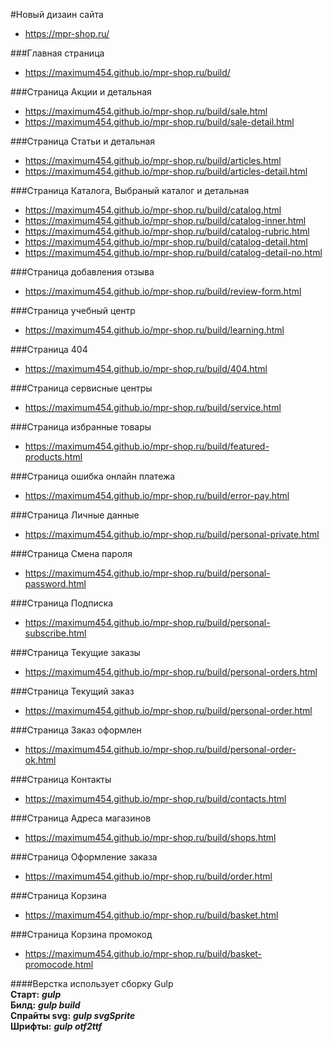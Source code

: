 #Новый дизаин сайта 
* https://mpr-shop.ru/

###Главная страница
* https://maximum454.github.io/mpr-shop.ru/build/

###Страница Акции и детальная
* https://maximum454.github.io/mpr-shop.ru/build/sale.html
* https://maximum454.github.io/mpr-shop.ru/build/sale-detail.html

###Страница Статьи и детальная
* https://maximum454.github.io/mpr-shop.ru/build/articles.html
* https://maximum454.github.io/mpr-shop.ru/build/articles-detail.html

###Страница Каталога, Выбраный каталог и детальная
* https://maximum454.github.io/mpr-shop.ru/build/catalog.html
* https://maximum454.github.io/mpr-shop.ru/build/catalog-inner.html
* https://maximum454.github.io/mpr-shop.ru/build/catalog-rubric.html
* https://maximum454.github.io/mpr-shop.ru/build/catalog-detail.html
* https://maximum454.github.io/mpr-shop.ru/build/catalog-detail-no.html

###Страница добавления отзыва
* https://maximum454.github.io/mpr-shop.ru/build/review-form.html

###Страница учебный центр
* https://maximum454.github.io/mpr-shop.ru/build/learning.html

###Страница 404
* https://maximum454.github.io/mpr-shop.ru/build/404.html

###Страница сервисные центры
* https://maximum454.github.io/mpr-shop.ru/build/service.html

###Страница избранные товары
* https://maximum454.github.io/mpr-shop.ru/build/featured-products.html

###Страница ошибка онлайн платежа
* https://maximum454.github.io/mpr-shop.ru/build/error-pay.html

###Страница Личные данные
* https://maximum454.github.io/mpr-shop.ru/build/personal-private.html

###Страница Смена пароля
* https://maximum454.github.io/mpr-shop.ru/build/personal-password.html

###Страница Подписка
* https://maximum454.github.io/mpr-shop.ru/build/personal-subscribe.html

###Страница Текущие заказы
* https://maximum454.github.io/mpr-shop.ru/build/personal-orders.html

###Страница Текущий заказ
* https://maximum454.github.io/mpr-shop.ru/build/personal-order.html

###Страница Заказ оформлен
* https://maximum454.github.io/mpr-shop.ru/build/personal-order-ok.html

###Страница Контакты
* https://maximum454.github.io/mpr-shop.ru/build/contacts.html

###Страница Адреса магазинов
* https://maximum454.github.io/mpr-shop.ru/build/shops.html

###Страница Оформление заказа
* https://maximum454.github.io/mpr-shop.ru/build/order.html

###Страница Корзина
* https://maximum454.github.io/mpr-shop.ru/build/basket.html

###Страница Корзина промокод
* https://maximum454.github.io/mpr-shop.ru/build/basket-promocode.html


 
####Верстка использует сборку Gulp  
 **Старт:** ***gulp***  
 **Билд:** ***gulp build***    
 **Спрайты svg:** ***gulp svgSprite***    
 **Шрифты:** ***gulp otf2ttf***  
